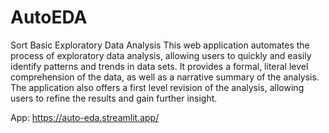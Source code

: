 # AutoEDA
Sort Basic Exploratory Data Analysis
This web application automates the process of exploratory data analysis, allowing users to quickly and easily identify patterns and trends in data sets. It provides a formal, literal level comprehension of the data, as well as a narrative summary of the analysis. The application also offers a first level revision of the analysis, allowing users to refine the results and gain further insight.

App: https://auto-eda.streamlit.app/
